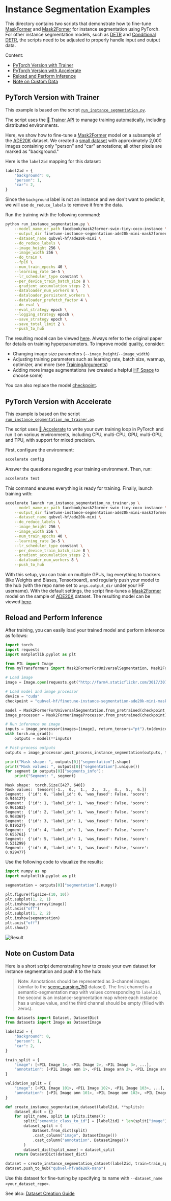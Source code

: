 <!---
Copyright 2024 The HuggingFace Team. All rights reserved.

Licensed under the Apache License, Version 2.0 (the "License");
you may not use this file except in compliance with the License.
You may obtain a copy of the License at

    http://www.apache.org/licenses/LICENSE-2.0

Unless required by applicable law or agreed to in writing, software
distributed under the License is distributed on an "AS IS" BASIS,
WITHOUT WARRANTIES OR CONDITIONS OF ANY KIND, either express or implied.
See the License for the specific language governing permissions and
limitations under the License.
-->

# Instance Segmentation Examples

This directory contains two scripts that demonstrate how to fine-tune [MaskFormer](https://huggingface.co/docs/transformers/model_doc/maskformer) and [Mask2Former](https://huggingface.co/docs/transformers/model_doc/mask2former) for instance segmentation using PyTorch.
For other instance segmentation models, such as [DETR](https://huggingface.co/docs/transformers/model_doc/detr) and [Conditional DETR](https://huggingface.co/docs/transformers/model_doc/conditional_detr), the scripts need to be adjusted to properly handle input and output data.

Content:
- [PyTorch Version with Trainer](#pytorch-version-with-trainer)
- [PyTorch Version with Accelerate](#pytorch-version-with-accelerate)
- [Reload and Perform Inference](#reload-and-perform-inference)
- [Note on Custom Data](#note-on-custom-data)

## PyTorch Version with Trainer

This example is based on the script [`run_instance_segmentation.py`](https://github.com/huggingface/transformers/blob/main/examples/pytorch/instance-segmentation/run_instance_segmentation.py).

The script uses the [🤗 Trainer API](https://huggingface.co/docs/transformers/main_classes/trainer) to manage training automatically, including distributed environments.

Here, we show how to fine-tune a [Mask2Former](https://huggingface.co/docs/transformers/model_doc/mask2former) model on a subsample of the [ADE20K](https://huggingface.co/datasets/zhoubolei/scene_parse_150) dataset. We created a [small dataset](https://huggingface.co/datasets/qubvel-hf/ade20k-mini) with approximately 2,000 images containing only "person" and "car" annotations; all other pixels are marked as "background."

Here is the `label2id` mapping for this dataset:

```python
label2id = {
    "background": 0,
    "person": 1,
    "car": 2,
}
```

Since the `background` label is not an instance and we don't want to predict it, we will use `do_reduce_labels` to remove it from the data.

Run the training with the following command:

```bash
python run_instance_segmentation.py \
    --model_name_or_path facebook/mask2former-swin-tiny-coco-instance \
    --output_dir finetune-instance-segmentation-ade20k-mini-mask2former \
    --dataset_name qubvel-hf/ade20k-mini \
    --do_reduce_labels \
    --image_height 256 \
    --image_width 256 \
    --do_train \
    --fp16 \
    --num_train_epochs 40 \
    --learning_rate 1e-5 \
    --lr_scheduler_type constant \
    --per_device_train_batch_size 8 \
    --gradient_accumulation_steps 2 \
    --dataloader_num_workers 8 \
    --dataloader_persistent_workers \
    --dataloader_prefetch_factor 4 \
    --do_eval \
    --eval_strategy epoch \
    --logging_strategy epoch \
    --save_strategy epoch \
    --save_total_limit 2 \
    --push_to_hub
```

The resulting model can be viewed [here](https://huggingface.co/qubvel-hf/finetune-instance-segmentation-ade20k-mini-mask2former). Always refer to the original paper for details on training hyperparameters. To improve model quality, consider:
- Changing image size parameters (`--image_height`/`--image_width`)
- Adjusting training parameters such as learning rate, batch size, warmup, optimizer, and more (see [TrainingArguments](https://huggingface.co/docs/transformers/main_classes/trainer#transformers.TrainingArguments))
- Adding more image augmentations (we created a helpful [HF Space](https://huggingface.co/spaces/qubvel-hf/albumentations-demo) to choose some)

You can also replace the model [checkpoint](https://huggingface.co/models?search=maskformer).

## PyTorch Version with Accelerate

This example is based on the script [`run_instance_segmentation_no_trainer.py`](https://github.com/huggingface/transformers/blob/main/examples/pytorch/instance-segmentation/run_instance_segmentation_no_trainer.py).

The script uses [🤗 Accelerate](https://github.com/huggingface/accelerate) to write your own training loop in PyTorch and run it on various environments, including CPU, multi-CPU, GPU, multi-GPU, and TPU, with support for mixed precision.

First, configure the environment:

```bash
accelerate config
```

Answer the questions regarding your training environment. Then, run:

```bash
accelerate test
```

This command ensures everything is ready for training. Finally, launch training with:

```bash
accelerate launch run_instance_segmentation_no_trainer.py \
    --model_name_or_path facebook/mask2former-swin-tiny-coco-instance \
    --output_dir finetune-instance-segmentation-ade20k-mini-mask2former-no-trainer \
    --dataset_name qubvel-hf/ade20k-mini \
    --do_reduce_labels \
    --image_height 256 \
    --image_width 256 \
    --num_train_epochs 40 \
    --learning_rate 1e-5 \
    --lr_scheduler_type constant \
    --per_device_train_batch_size 8 \
    --gradient_accumulation_steps 2 \
    --dataloader_num_workers 8 \
    --push_to_hub
```

With this setup, you can train on multiple GPUs, log everything to trackers (like Weights and Biases, Tensorboard), and regularly push your model to the hub (with the repo name set to `args.output_dir` under your HF username).
With the default settings, the script fine-tunes a [Mask2Former](https://huggingface.co/docs/transformers/model_doc/mask2former) model on the sample of [ADE20K](https://huggingface.co/datasets/qubvel-hf/ade20k-mini) dataset. The resulting model can be viewed [here](https://huggingface.co/qubvel-hf/finetune-instance-segmentation-ade20k-mini-mask2former-no-trainer).

## Reload and Perform Inference

After training, you can easily load your trained model and perform inference as follows:

```python
import torch
import requests
import matplotlib.pyplot as plt

from PIL import Image
from myTransformers import Mask2FormerForUniversalSegmentation, Mask2FormerImageProcessor

# Load image
image = Image.open(requests.get("http://farm4.staticflickr.com/3017/3071497290_31f0393363_z.jpg", stream=True).raw)

# Load model and image processor
device = "cuda"
checkpoint = "qubvel-hf/finetune-instance-segmentation-ade20k-mini-mask2former"

model = Mask2FormerForUniversalSegmentation.from_pretrained(checkpoint, device_map=device)
image_processor = Mask2FormerImageProcessor.from_pretrained(checkpoint)

# Run inference on image
inputs = image_processor(images=[image], return_tensors="pt").to(device)
with torch.no_grad():
    outputs = model(**inputs)

# Post-process outputs
outputs = image_processor.post_process_instance_segmentation(outputs, target_sizes=[(image.height, image.width)])

print("Mask shape: ", outputs[0]["segmentation"].shape)
print("Mask values: ", outputs[0]["segmentation"].unique())
for segment in outputs[0]["segments_info"]:
    print("Segment: ", segment)
```

```
Mask shape:  torch.Size([427, 640])
Mask values:  tensor([-1.,  0.,  1.,  2.,  3.,  4.,  5.,  6.])
Segment:  {'id': 0, 'label_id': 0, 'was_fused': False, 'score': 0.946127}
Segment:  {'id': 1, 'label_id': 1, 'was_fused': False, 'score': 0.961582}
Segment:  {'id': 2, 'label_id': 1, 'was_fused': False, 'score': 0.968367}
Segment:  {'id': 3, 'label_id': 1, 'was_fused': False, 'score': 0.819527}
Segment:  {'id': 4, 'label_id': 1, 'was_fused': False, 'score': 0.655761}
Segment:  {'id': 5, 'label_id': 1, 'was_fused': False, 'score': 0.531299}
Segment:  {'id': 6, 'label_id': 1, 'was_fused': False, 'score': 0.929477}
```

Use the following code to visualize the results:

```python
import numpy as np
import matplotlib.pyplot as plt

segmentation = outputs[0]["segmentation"].numpy()

plt.figure(figsize=(10, 10))
plt.subplot(1, 2, 1)
plt.imshow(np.array(image))
plt.axis("off")
plt.subplot(1, 2, 2)
plt.imshow(segmentation)
plt.axis("off")
plt.show()
```

![Result](https://i.imgur.com/rZmaRjD.png)

## Note on Custom Data

Here is a short script demonstrating how to create your own dataset for instance segmentation and push it to the hub:

> Note: Annotations should be represented as 3-channel images (similar to the [scene_parsing_150](https://huggingface.co/datasets/zhoubolei/scene_parse_150#instance_segmentation-1) dataset). The first channel is a semantic-segmentation map with values corresponding to `label2id`, the second is an instance-segmentation map where each instance has a unique value, and the third channel should be empty (filled with zeros).

```python
from datasets import Dataset, DatasetDict
from datasets import Image as DatasetImage

label2id = {
    "background": 0,
    "person": 1,
    "car": 2,
}

train_split = {
    "image": [<PIL Image 1>, <PIL Image 2>, <PIL Image 3>, ...],
    "annotation": [<PIL Image ann 1>, <PIL Image ann 2>, <PIL Image ann 3>, ...],
}

validation_split = {
    "image": [<PIL Image 101>, <PIL Image 102>, <PIL Image 103>, ...],
    "annotation": [<PIL Image ann 101>, <PIL Image ann 102>, <PIL Image ann 103>, ...],
}

def create_instance_segmentation_dataset(label2id, **splits):
    dataset_dict = {}
    for split_name, split in splits.items():
        split["semantic_class_to_id"] = [label2id] * len(split["image"])
        dataset_split = (
            Dataset.from_dict(split)
            .cast_column("image", DatasetImage())
            .cast_column("annotation", DatasetImage())
        )
        dataset_dict[split_name] = dataset_split
    return DatasetDict(dataset_dict)

dataset = create_instance_segmentation_dataset(label2id, train=train_split, validation=validation_split)
dataset.push_to_hub("qubvel-hf/ade20k-nano")
```

Use this dataset for fine-tuning by specifying its name with `--dataset_name <your_dataset_repo>`.

See also: [Dataset Creation Guide](https://huggingface.co/docs/datasets/image_dataset#create-an-image-dataset)